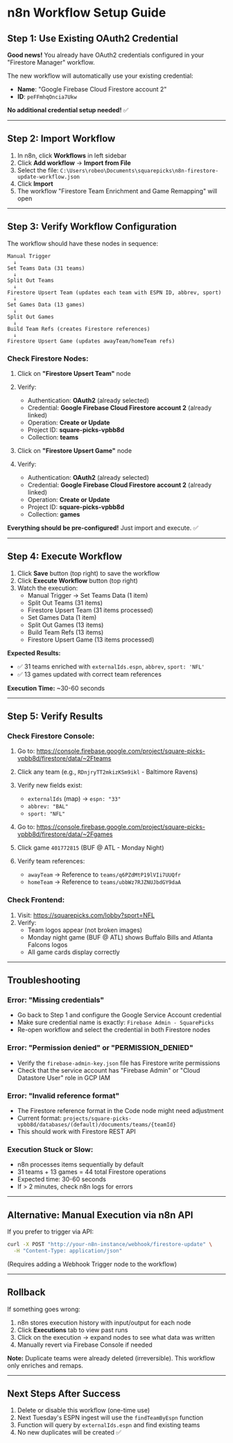 # n8n Workflow Setup Guide

## Step 1: Use Existing OAuth2 Credential

**Good news!** You already have OAuth2 credentials configured in your "Firestore Manager" workflow.

The new workflow will automatically use your existing credential:
- **Name**: "Google Firebase Cloud Firestore account 2"
- **ID**: `peFFmhqOncia7Ukw`

**No additional credential setup needed!** ✅

---

## Step 2: Import Workflow

1. In n8n, click **Workflows** in left sidebar
2. Click **Add workflow** → **Import from File**
3. Select the file: `C:\Users\robeo\Documents\squarepicks\n8n-firestore-update-workflow.json`
4. Click **Import**
5. The workflow "Firestore Team Enrichment and Game Remapping" will open

---

## Step 3: Verify Workflow Configuration

The workflow should have these nodes in sequence:

```
Manual Trigger 
  ↓
Set Teams Data (31 teams)
  ↓
Split Out Teams
  ↓
Firestore Upsert Team (updates each team with ESPN ID, abbrev, sport)
  ↓
Set Games Data (13 games)
  ↓
Split Out Games
  ↓
Build Team Refs (creates Firestore references)
  ↓
Firestore Upsert Game (updates awayTeam/homeTeam refs)
```

### Check Firestore Nodes:

1. Click on **"Firestore Upsert Team"** node
2. Verify:
   - Authentication: **OAuth2** (already selected)
   - Credential: **Google Firebase Cloud Firestore account 2** (already linked)
   - Operation: **Create or Update**
   - Project ID: **square-picks-vpbb8d**
   - Collection: **teams**

3. Click on **"Firestore Upsert Game"** node
4. Verify:
   - Authentication: **OAuth2** (already selected)
   - Credential: **Google Firebase Cloud Firestore account 2** (already linked)
   - Operation: **Create or Update**
   - Project ID: **square-picks-vpbb8d**
   - Collection: **games**

**Everything should be pre-configured!** Just import and execute. ✅

---

## Step 4: Execute Workflow

1. Click **Save** button (top right) to save the workflow
2. Click **Execute Workflow** button (top right)
3. Watch the execution:
   - Manual Trigger → Set Teams Data (1 item)
   - Split Out Teams (31 items)
   - Firestore Upsert Team (31 items processed)
   - Set Games Data (1 item)
   - Split Out Games (13 items)
   - Build Team Refs (13 items)
   - Firestore Upsert Game (13 items processed)

**Expected Results:**
- ✅ 31 teams enriched with `externalIds.espn`, `abbrev`, `sport: 'NFL'`
- ✅ 13 games updated with correct team references

**Execution Time:** ~30-60 seconds

---

## Step 5: Verify Results

### Check Firestore Console:

1. Go to: https://console.firebase.google.com/project/square-picks-vpbb8d/firestore/data/~2Fteams
2. Click any team (e.g., `RDnjryTT2mkizKSm9ikl` - Baltimore Ravens)
3. Verify new fields exist:
   - `externalIds` (map) → `espn: "33"`
   - `abbrev: "BAL"`
   - `sport: "NFL"`

4. Go to: https://console.firebase.google.com/project/square-picks-vpbb8d/firestore/data/~2Fgames
5. Click game `401772815` (BUF @ ATL - Monday Night)
6. Verify team references:
   - `awayTeam` → Reference to `teams/q6PZdMtP19lVIi7UUQfr`
   - `homeTeam` → Reference to `teams/ubbWz7RJZNUJbdGY9daA`

### Check Frontend:

1. Visit: https://squarepicks.com/lobby?sport=NFL
2. Verify:
   - Team logos appear (not broken images)
   - Monday night game (BUF @ ATL) shows Buffalo Bills and Atlanta Falcons logos
   - All game cards display correctly

---

## Troubleshooting

### Error: "Missing credentials"
- Go back to Step 1 and configure the Google Service Account credential
- Make sure credential name is exactly: `Firebase Admin - SquarePicks`
- Re-open workflow and select the credential in both Firestore nodes

### Error: "Permission denied" or "PERMISSION_DENIED"
- Verify the `firebase-admin-key.json` file has Firestore write permissions
- Check that the service account has "Firebase Admin" or "Cloud Datastore User" role in GCP IAM

### Error: "Invalid reference format"
- The Firestore reference format in the Code node might need adjustment
- Current format: `projects/square-picks-vpbb8d/databases/(default)/documents/teams/{teamId}`
- This should work with Firestore REST API

### Execution Stuck or Slow:
- n8n processes items sequentially by default
- 31 teams + 13 games = 44 total Firestore operations
- Expected time: 30-60 seconds
- If > 2 minutes, check n8n logs for errors

---

## Alternative: Manual Execution via n8n API

If you prefer to trigger via API:

```bash
curl -X POST "http://your-n8n-instance/webhook/firestore-update" \
  -H "Content-Type: application/json"
```

(Requires adding a Webhook Trigger node to the workflow)

---

## Rollback

If something goes wrong:

1. n8n stores execution history with input/output for each node
2. Click **Executions** tab to view past runs
3. Click on the execution → expand nodes to see what data was written
4. Manually revert via Firebase Console if needed

**Note:** Duplicate teams were already deleted (irreversible). This workflow only enriches and remaps.

---

## Next Steps After Success

1. Delete or disable this workflow (one-time use)
2. Next Tuesday's ESPN ingest will use the `findTeamByEspn` function
3. Function will query by `externalIds.espn` and find existing teams
4. No new duplicates will be created ✅

